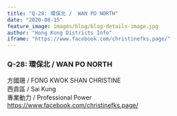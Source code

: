 ```yaml
---
title: "Q-28: 環保北 /  WAN PO NORTH"
date: "2020-08-15"
feature_image: images/blog/blog-details-image.jpg
author: "Hong Kong Districts Info"
iframe: "https://www.facebook.com/christinefks.page/"
---
```


### Q-28: 環保北 /  WAN PO NORTH  
方國珊 /  FONG KWOK SHAN CHRISTINE  
西貢區 / Sai Kung  
專業動力 /  Professional Power  
https://www.facebook.com/christinefks.page/
